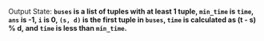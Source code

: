 Output State: **`buses` is a list of tuples with at least 1 tuple, `min_time` is `time`, `ans` is -1, `i` is 0, `(s, d)` is the first tuple in `buses`, `time` is calculated as (t - s) % d, and `time` is less than `min_time`.**